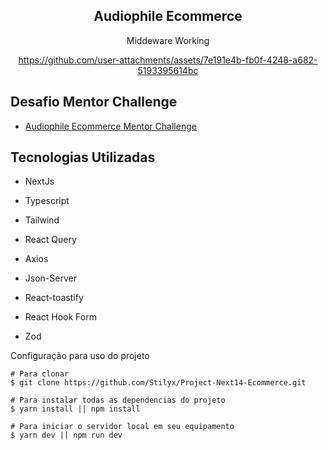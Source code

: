 
<h2 align='center'>Audiophile Ecommerce</h2>



<div align='center'>
  
<p>Middeware Working</p>

https://github.com/user-attachments/assets/7e191e4b-fb0f-4248-a682-5193395614bc




</div>


  <h2>
  Desafio Mentor Challenge
  </h2>
  
  - <a href='https://www.frontendmentor.io/challenges/audiophile-ecommerce-website-C8cuSd_wx' target='_blank'>Audiophile Ecommerce Mentor Challenge</a>

</div>  


  
  <div>
  

 
  
  <h2> Tecnologias Utilizadas </h2>
  
 - <p>NextJs</p>
 - <p>Typescript</p>
 - <p>Tailwind</p>
 - <p>React Query</p>
 - <p>Axios</p>
 - <p>Json-Server</p>
 - <p>React-toastify</p>
 - <p>React Hook Form</p>
 - <p>Zod</p>

  
 </div 
  


<h2> Configuração para uso do projeto </h2>

```
# Para clonar
$ git clone https://github.com/Stilyx/Project-Next14-Ecommerce.git

# Para instalar todas as dependencias do projeto
$ yarn install || npm install

# Para iniciar o servidor local em seu equipamento
$ yarn dev || npm run dev
```
